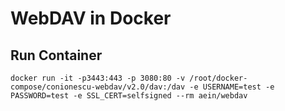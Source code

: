 # WebDAV in Docker
## Run Container

    docker run -it -p3443:443 -p 3080:80 -v /root/docker-compose/conionescu-webdav/v2.0/dav:/dav -e USERNAME=test -e PASSWORD=test -e SSL_CERT=selfsigned --rm aein/webdav

